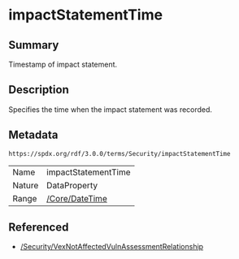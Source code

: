 <!-- Automatically generated by spec-parser v2.3.0 on 2024-07-29T18:25:30.305944+00:00 -->
<!-- SPDX-License-Identifier: Community-Spec-1.0 -->

# impactStatementTime

## Summary

Timestamp of impact statement.


## Description

Specifies the time when the impact statement was recorded.


## Metadata

`https://spdx.org/rdf/3.0.0/terms/Security/impactStatementTime`


| | |
|---|---|
| Name | impactStatementTime |
| Nature | DataProperty |
| Range | [/Core/DateTime](../../Core/Datatypes/DateTime.md) |




## Referenced

- [/Security/VexNotAffectedVulnAssessmentRelationship](../../Security/Classes/VexNotAffectedVulnAssessmentRelationship.md)

